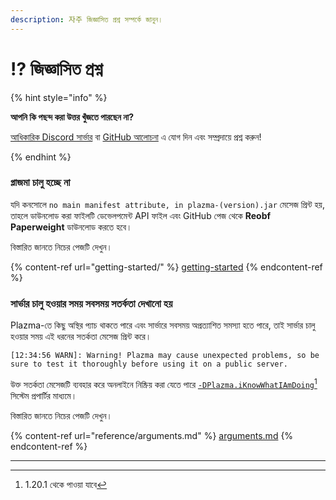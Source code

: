 ```yaml
---
description: 자주 জিজ্ঞাসিত প্রশ্ন সম্পর্কে জানুন।
---
```


# ⁉️ জিজ্ঞাসিত প্রশ্ন

{% hint style="info" %}

**আপনি কি পছন্দ করা উত্তর খুঁজতে পারছেন না?**

[আধিকারিক Discord সার্ভার](https://discord.gg/MmfC52K8A8) বা [GitHub আলোচনা](https://github.com/PlazmaMC/PlazmaBukkit/discussions) এ যোগ দিন এবং সম্প্রদায়ে প্রশ্ন করুন!

{% endhint %}

### প্লাজমা চালু হচ্ছে না

যদি কনসোলে `no main manifest attribute, in plazma-(version).jar` মেসেজ প্রিন্ট হয়,\
তাহলে ডাউনলোড করা ফাইলটি ডেভেলপমেন্ট API ফাইল এবং GitHub পেজ থেকে **Reobf Paperweight** ডাউনলোড করতে হবে।

বিস্তারিত জানতে নিচের পেজটি দেখুন।

{% content-ref url="getting-started/" %}
[getting-started](getting-started#id-2)
{% endcontent-ref %}

### সার্ভার চালু হওয়ার সময় সবসময় সতর্কতা দেখানো হয়

Plazma-তে কিছু অস্থির প্যাচ থাকতে পারে এবং সার্ভারে সবসময় অপ্রত্যাশিত সমস্যা হতে পারে, তাই সার্ভার চালু হওয়ার সময় এই ধরনের সতর্কতা মেসেজ প্রিন্ট করে।

```log
[12:34:56 WARN]: Warning! Plazma may cause unexpected problems, so be sure to test it thoroughly before using it on a public server.
```

উক্ত সতর্কতা মেসেজটি ব্যবহার করে অনলাইনে নিষ্ক্রিয় করা যেতে পারে [`-DPlazma.iKnowWhatIAmDoing`](#user-content-fn-1)[^1] সিস্টেম প্রপার্টির মাধ্যমে।

বিস্তারিত জানতে নিচের পেজটি দেখুন।

{% content-ref url="reference/arguments.md" %}
[arguments.md](reference/arguments.md#plazma.iknowwhatiamdoing)
{% endcontent-ref %}

***

[^1]: 1.20.1 থেকে পাওয়া যাবে
